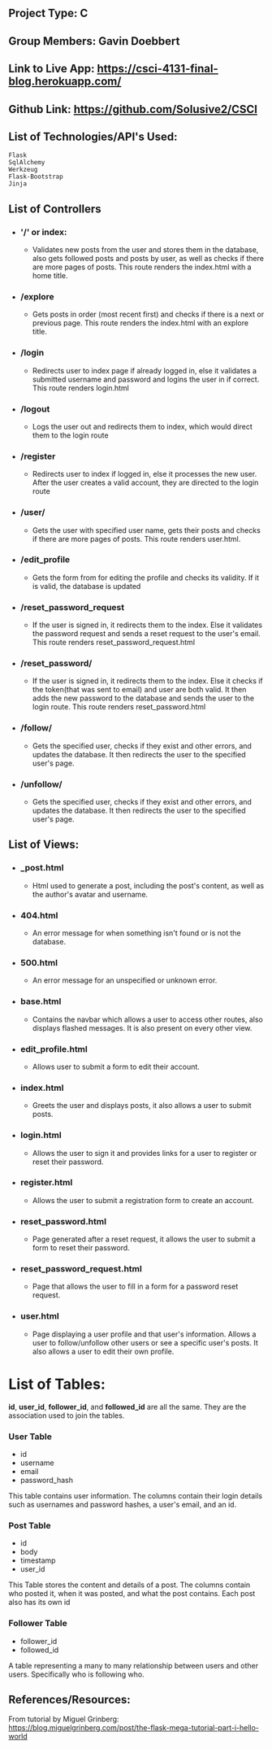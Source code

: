 ## **Project Type:** C
## **Group Members:** Gavin Doebbert
## **Link to Live App:** https://csci-4131-final-blog.herokuapp.com/
## **Github Link:** https://github.com/Solusive2/CSCI
## **List of Technologies/API's Used:**
	Flask 
	SqlAlchemy
	Werkzeug
	Flask-Bootstrap
	Jinja




## **List of Controllers**

* ### **'/' or index:**
  * Validates new posts from the user and stores them in the database, also gets followed posts and posts by user, as well as checks if there are more pages of posts. This route renders the index.html with a home title.

* ### **/explore**
  * Gets posts in order (most recent first) and checks if there is a next or previous page. This route renders the index.html with an explore title.

* ### **/login**
  * Redirects user to index page if already logged in, else it validates a submitted username and password and logins the user in if correct. This route renders login.html

* ### **/logout**
  * Logs the user out and redirects them to index, which would direct them to the login route

* ### **/register**
  * Redirects user to index if logged in, else it processes the new user. After the user creates a valid account, they are directed to the login route

* ### **/user/<username>**
  * Gets the user with specified user name, gets their posts and checks if there are more pages of posts. This route renders user.html.

* ### **/edit_profile**
  * Gets the form from for editing the profile and checks its validity. If it is valid, the database is updated 

* ### **/reset_password_request**
  * If the user is signed in, it redirects them to the index. Else it validates the password request and sends a reset request to the user's email. This route renders reset_password_request.html

* ### **/reset_password/<token>**
  * If the user is signed in, it redirects them to the index. Else it checks if the token(that was sent to email) and user are both valid. It then adds the new password to the database and sends the user to the login route. This route renders reset_password.html

* ### **/follow/<username>**
  * Gets the specified user, checks if they exist and other errors, and updates the database. It then redirects the user to the specified user's page.

* ### **/unfollow/<username>**
  * Gets the specified user, checks if they exist and other errors, and updates the database. It then redirects the user to the specified user's page.





## **List of Views:**


* ### **_post.html**
  * Html used to generate a post, including the post's content, as well as the author's avatar and username.

* ### **404.html**
  * An error message for when something isn't found or is not the database.

* ### **500.html**
  * An error message for an unspecified or unknown error.

* ### **base.html**
  * Contains the navbar which allows a user to access other routes, also displays flashed messages. It is also present on every other view.

* ### **edit_profile.html**
  * Allows user to submit a form to edit their account.

* ### **index.html**
  * Greets the user and displays posts, it also allows a user to submit posts.

* ### **login.html**
  * Allows the user to sign it and provides links for a user to register or reset their password.

* ### **register.html**
  * Allows the user to submit a registration form to create an account.

* ### **reset_password.html**
  * Page generated after a reset request, it allows the user to submit a form to reset their password.

* ### **reset_password_request.html**
  * Page that allows the user to fill in a form for a password reset request.

* ### **user.html**
  * Page displaying a user profile and that user's information. Allows a user to follow/unfollow other users or see a specific user's posts. It also allows a user to edit their own profile.






# **List of Tables:**
**id**, **user_id**, **follower_id**, and **followed_id** are all the same. They are the association used to join the tables.
	

### **User Table**
* id
* username
* email
* password_hash

This table contains user information. The columns contain their login details such as usernames and password hashes, a user's email, and an id.

### **Post Table**
* id
* body
* timestamp
* user_id

This Table stores the content and details of a post. The columns contain who posted it, when it was posted, and what the post contains. Each post also has its own id

### **Follower Table**

* follower_id
* followed_id

A table representing a many to many relationship between users and other users. Specifically who is following who.



## **References/Resources:**

From tutorial by Miguel Grinberg:   
	https://blog.miguelgrinberg.com/post/the-flask-mega-tutorial-part-i-hello-world
